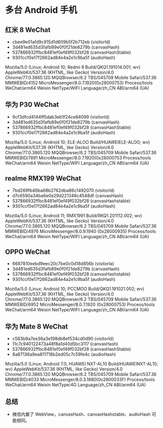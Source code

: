 # 多台 Android 手机

## 红米 8 WeChat

- cbee9e01afd9c915d1d609b5f2b712eb (visitorId)
- 3d481ed635d3fafb89e0f0f21de8279b (canvasHash)
- 537866932ffbc8481ef0ef49f032bf28 (canvasHashStable)
- 9301ccf0e17f2662ad84e4a2e1c9ba5f (audioHash)

Mozilla/5.0 (Linux; Android 10; Redmi 8 Build/QKQ1.191014.001; wv) AppleWebKit/537.36 (KHTML, like Gecko) Version/4.0 Chrome/77.0.3865.120 MQQBrowser/6.2 TBS/045709 Mobile Safari/537.36 MMWEBID/4152 MicroMessenger/8.0.7.1920(0x28000753) Process/tools WeChat/arm64 Weixin NetType/WIFI Language/zh_CN ABI/arm64 (UA)

## 华为 P30 WeChat

- 9cf3dfcd4144ff5dab3eb1f24ce84099 (visitorId)
- 3d481ed635d3fafb89e0f0f21de8279b (canvasHash)
- 537866932ffbc8481ef0ef49f032bf28 (canvasHashStable)
- 9301ccf0e17f2662ad84e4a2e1c9ba5f (audioHash)

Mozilla/5.0 (Linux; Android 10; ELE-ALOO Build/HUAWEIELE-ALOO; wv) AppleWebKit/537.36 (KHTML, like Gecko) Version/4.0 Chrome/77.0.3865.120 MQQBrowser/6.2 TBS/045709 Mobile Safari/537.36 MMWEBID/7891 MicroMessenger/8.0.7.1920(0x28000753 Process/tools WeChat/arm64 Weixin NetType/WIFI Language/zh_CN ABI/arm64 (UA)

## realme RMX199 WeChat

- 7bd269fb46ba68b2762dba86c1492070 (visitorId)
- d7c6590a34ba6e0e29d221348c4548df (canvasHash)
- 537866932ffbc8481ef0ef49f032bf28 (canvasHashstable)
- 9301ccf0e17f2662ad84e4a2e1c9ba5f (audioHash)

Mozilla/5.0 (Linux; Android 11; RMX1991 Build/RKQ1.201112.002; wv) AppleWebKit/537.36 (KHTML, like Gecko) Version/4.0 Chrome/77.0.3865.120 MQQBrowser/6.2 TBS/045709 Mobile Safari/537.36 MMWEBID/4976 MicroMessenger/8.0.9.1940 (0x28000935) Process/tools WeChat/arm64 Weixin NetType/WIFI Language/zh_CN ABI/arm64 (UA)

## OPPO WeChat

- 6687810eebd9eec20c7be0c0d18d856b (visitorIa)
- 3d481ed635d3fafb89e0f0f21de8279b (canvasHash)
- 537866932ffbc8481ef0ef49f032bf28 (canvasHashstable)
- 9301ccf0e17f2662ad84e4a2e1c9ba5f (audioHash)

Mozilla/5.0 (Linux; Android 10; PCCMOO Build/QKQ1.191021.002; wv) AppleWebKit/537.36 (KHTML, like Gecko) Version/4.0 Chrome/77.0.3865.120 MQQBrowser/6.2 TBS/045709 Mobile Safari/537.36 MMWEBID/6952 MicroMessenger/8.0.7.1920 (0x28000753) Process/tools WeChat/arm64 Weixin NetType/WIFI Language/zh_CN ABI/arm64 (UA)

## 华为 Mate 8 WeChat

- c583b8a7ee36a3e198db8ef534cd0d90 (visitorId)
- 11c7c940122473a48f8a1d40d5bc3117 (canvasHash)
- 537866932ffbc8481ef0ef49f032bf28 (canvasHashStable)
- 8a87136a9ea811718b2ed05c7c59fe4c (audioHash)

Mozilla/5.0 (Linux; Android 7.0; HUAWEI NXT-AL10 Build/HUAWEINXT-AL10; wv) AppleWebKit/537.36 (KHTML, like Gecko) Version/4.0 Chrome/77.0.3865.120 MQQBrowser/6.2 TBS/045709 Mobile Safari/537.36 MMWEBID/4033 MicroMessenger/8.0.3.1880(0x2800033F) Process/tools WeChat/arm64 Weixin NetType/4G Language/zh_CN ABI/arm64 (UA)

## 总结

- 微信内置了 WebView，canvasHash、canvasHashstable、audioHash 可能相同。
